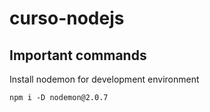 # curso-nodejs

## Important commands

Install nodemon for development environment

```npm i -D nodemon@2.0.7```

